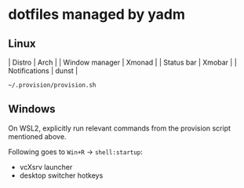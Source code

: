 # dotfiles managed by yadm

## Linux

| Distro         | Arch   |
| Window manager | Xmonad |
| Status bar     | Xmobar |
| Notifications  | dunst  |

```
~/.provision/provision.sh
```

## Windows

On WSL2, explicitly run relevant commands from the provision script mentioned
above.

Following goes to `Win+R` -> `shell:startup`:

- vcXsrv launcher
- desktop switcher hotkeys
